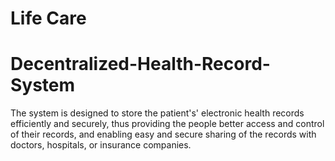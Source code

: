 # Life Care
# Decentralized-Health-Record-System
The system is designed to store the patient's' electronic health records efficiently and securely, thus providing the people better access and control of their records, and enabling easy and secure sharing of the records with doctors, hospitals, or insurance companies.
